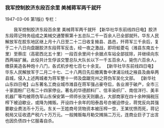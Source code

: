 ### 我军控制胶济东段百余里  美械蒋军两千就歼

1947-03-06
第1版()
专栏：

　　我军控制胶济东段百余里
    美械蒋军两千就歼
    【新华社华东前线四日电】胶济东段蒋记特务组成之美械交通警察第十五总队二千一百余人已全部就歼。华东人民解放军在胶东地区继上月十八日至二十二日收复掖县、昌邑，歼蒋军三千余后，复于二十八日向盘踞胶济东段蒋军反击，经一夜之激战，即将蛤菱屯（潍县东南五十里）至蔡庄（高密西北五十里）一段百余里间十余据点车站全部拔除，并继续向东西两端扩展。此役共计生俘该交警总队大队长以下一千五百余人，毙伤六百余人，缴获美造各种炮十八门，各式机步枪七百七十余支。
    【新华社华东前线四日电】华东人民解放军于二月二十七、二十八两日先后撤离鲁中津浦沿线之掖县及曲阜两县城，侵入上述两城者为蒋军整十一师及盘踞兖州之蒋伪军吴化文部。
    【新华社山东四日电】山东著名工商业城市潍县在蒋军强占豪夺后，各业濒于破产，全市三十家面粉厂已有二十四家停业。著名的华德颜料厂、信丰染织厂、南信洋行、美丰机器厂等均被蒋伪军山东保安第一师师长张天则霸占，大部商家在四十余种捐税压榨下被迫歇业，或降为摊贩。开设四十余年的阳泰昌号亦被迫停业，蒋党反向其强要歇业费法币十万元。东关一王姓商号货物资本被压榨一空，王某忧愤而死，蒋记税局又征收遗产税六十万万元。一般摊贩每月勒交摊捐二万元，连商业巨子丁出言也因负债四十亿服毒自杀。
